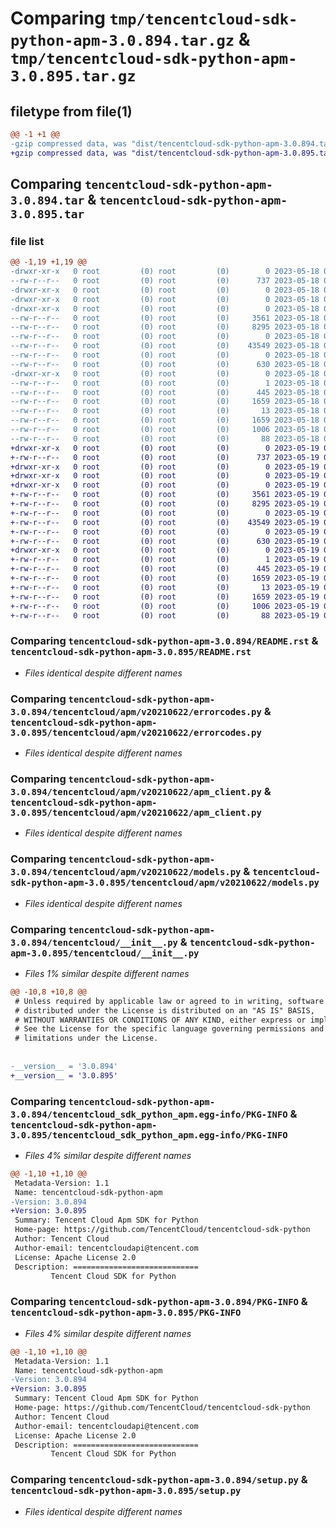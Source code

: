 # Comparing `tmp/tencentcloud-sdk-python-apm-3.0.894.tar.gz` & `tmp/tencentcloud-sdk-python-apm-3.0.895.tar.gz`

## filetype from file(1)

```diff
@@ -1 +1 @@
-gzip compressed data, was "dist/tencentcloud-sdk-python-apm-3.0.894.tar", last modified: Thu May 18 00:15:54 2023, max compression
+gzip compressed data, was "dist/tencentcloud-sdk-python-apm-3.0.895.tar", last modified: Fri May 19 02:41:37 2023, max compression
```

## Comparing `tencentcloud-sdk-python-apm-3.0.894.tar` & `tencentcloud-sdk-python-apm-3.0.895.tar`

### file list

```diff
@@ -1,19 +1,19 @@
-drwxr-xr-x   0 root         (0) root         (0)        0 2023-05-18 00:15:54.000000 tencentcloud-sdk-python-apm-3.0.894/
--rw-r--r--   0 root         (0) root         (0)      737 2023-05-18 00:15:54.000000 tencentcloud-sdk-python-apm-3.0.894/README.rst
-drwxr-xr-x   0 root         (0) root         (0)        0 2023-05-18 00:15:54.000000 tencentcloud-sdk-python-apm-3.0.894/tencentcloud/
-drwxr-xr-x   0 root         (0) root         (0)        0 2023-05-18 00:15:54.000000 tencentcloud-sdk-python-apm-3.0.894/tencentcloud/apm/
-drwxr-xr-x   0 root         (0) root         (0)        0 2023-05-18 00:15:54.000000 tencentcloud-sdk-python-apm-3.0.894/tencentcloud/apm/v20210622/
--rw-r--r--   0 root         (0) root         (0)     3561 2023-05-18 00:15:54.000000 tencentcloud-sdk-python-apm-3.0.894/tencentcloud/apm/v20210622/errorcodes.py
--rw-r--r--   0 root         (0) root         (0)     8295 2023-05-18 00:15:54.000000 tencentcloud-sdk-python-apm-3.0.894/tencentcloud/apm/v20210622/apm_client.py
--rw-r--r--   0 root         (0) root         (0)        0 2023-05-18 00:15:54.000000 tencentcloud-sdk-python-apm-3.0.894/tencentcloud/apm/v20210622/__init__.py
--rw-r--r--   0 root         (0) root         (0)    43549 2023-05-18 00:15:54.000000 tencentcloud-sdk-python-apm-3.0.894/tencentcloud/apm/v20210622/models.py
--rw-r--r--   0 root         (0) root         (0)        0 2023-05-18 00:15:54.000000 tencentcloud-sdk-python-apm-3.0.894/tencentcloud/apm/__init__.py
--rw-r--r--   0 root         (0) root         (0)      630 2023-05-18 00:15:54.000000 tencentcloud-sdk-python-apm-3.0.894/tencentcloud/__init__.py
-drwxr-xr-x   0 root         (0) root         (0)        0 2023-05-18 00:15:54.000000 tencentcloud-sdk-python-apm-3.0.894/tencentcloud_sdk_python_apm.egg-info/
--rw-r--r--   0 root         (0) root         (0)        1 2023-05-18 00:15:54.000000 tencentcloud-sdk-python-apm-3.0.894/tencentcloud_sdk_python_apm.egg-info/dependency_links.txt
--rw-r--r--   0 root         (0) root         (0)      445 2023-05-18 00:15:54.000000 tencentcloud-sdk-python-apm-3.0.894/tencentcloud_sdk_python_apm.egg-info/SOURCES.txt
--rw-r--r--   0 root         (0) root         (0)     1659 2023-05-18 00:15:54.000000 tencentcloud-sdk-python-apm-3.0.894/tencentcloud_sdk_python_apm.egg-info/PKG-INFO
--rw-r--r--   0 root         (0) root         (0)       13 2023-05-18 00:15:54.000000 tencentcloud-sdk-python-apm-3.0.894/tencentcloud_sdk_python_apm.egg-info/top_level.txt
--rw-r--r--   0 root         (0) root         (0)     1659 2023-05-18 00:15:54.000000 tencentcloud-sdk-python-apm-3.0.894/PKG-INFO
--rw-r--r--   0 root         (0) root         (0)     1006 2023-05-18 00:15:54.000000 tencentcloud-sdk-python-apm-3.0.894/setup.py
--rw-r--r--   0 root         (0) root         (0)       88 2023-05-18 00:15:54.000000 tencentcloud-sdk-python-apm-3.0.894/setup.cfg
+drwxr-xr-x   0 root         (0) root         (0)        0 2023-05-19 02:41:37.000000 tencentcloud-sdk-python-apm-3.0.895/
+-rw-r--r--   0 root         (0) root         (0)      737 2023-05-19 02:41:37.000000 tencentcloud-sdk-python-apm-3.0.895/README.rst
+drwxr-xr-x   0 root         (0) root         (0)        0 2023-05-19 02:41:37.000000 tencentcloud-sdk-python-apm-3.0.895/tencentcloud/
+drwxr-xr-x   0 root         (0) root         (0)        0 2023-05-19 02:41:37.000000 tencentcloud-sdk-python-apm-3.0.895/tencentcloud/apm/
+drwxr-xr-x   0 root         (0) root         (0)        0 2023-05-19 02:41:37.000000 tencentcloud-sdk-python-apm-3.0.895/tencentcloud/apm/v20210622/
+-rw-r--r--   0 root         (0) root         (0)     3561 2023-05-19 02:41:37.000000 tencentcloud-sdk-python-apm-3.0.895/tencentcloud/apm/v20210622/errorcodes.py
+-rw-r--r--   0 root         (0) root         (0)     8295 2023-05-19 02:41:37.000000 tencentcloud-sdk-python-apm-3.0.895/tencentcloud/apm/v20210622/apm_client.py
+-rw-r--r--   0 root         (0) root         (0)        0 2023-05-19 02:41:37.000000 tencentcloud-sdk-python-apm-3.0.895/tencentcloud/apm/v20210622/__init__.py
+-rw-r--r--   0 root         (0) root         (0)    43549 2023-05-19 02:41:37.000000 tencentcloud-sdk-python-apm-3.0.895/tencentcloud/apm/v20210622/models.py
+-rw-r--r--   0 root         (0) root         (0)        0 2023-05-19 02:41:37.000000 tencentcloud-sdk-python-apm-3.0.895/tencentcloud/apm/__init__.py
+-rw-r--r--   0 root         (0) root         (0)      630 2023-05-19 02:41:37.000000 tencentcloud-sdk-python-apm-3.0.895/tencentcloud/__init__.py
+drwxr-xr-x   0 root         (0) root         (0)        0 2023-05-19 02:41:37.000000 tencentcloud-sdk-python-apm-3.0.895/tencentcloud_sdk_python_apm.egg-info/
+-rw-r--r--   0 root         (0) root         (0)        1 2023-05-19 02:41:37.000000 tencentcloud-sdk-python-apm-3.0.895/tencentcloud_sdk_python_apm.egg-info/dependency_links.txt
+-rw-r--r--   0 root         (0) root         (0)      445 2023-05-19 02:41:37.000000 tencentcloud-sdk-python-apm-3.0.895/tencentcloud_sdk_python_apm.egg-info/SOURCES.txt
+-rw-r--r--   0 root         (0) root         (0)     1659 2023-05-19 02:41:37.000000 tencentcloud-sdk-python-apm-3.0.895/tencentcloud_sdk_python_apm.egg-info/PKG-INFO
+-rw-r--r--   0 root         (0) root         (0)       13 2023-05-19 02:41:37.000000 tencentcloud-sdk-python-apm-3.0.895/tencentcloud_sdk_python_apm.egg-info/top_level.txt
+-rw-r--r--   0 root         (0) root         (0)     1659 2023-05-19 02:41:37.000000 tencentcloud-sdk-python-apm-3.0.895/PKG-INFO
+-rw-r--r--   0 root         (0) root         (0)     1006 2023-05-19 02:41:37.000000 tencentcloud-sdk-python-apm-3.0.895/setup.py
+-rw-r--r--   0 root         (0) root         (0)       88 2023-05-19 02:41:37.000000 tencentcloud-sdk-python-apm-3.0.895/setup.cfg
```

### Comparing `tencentcloud-sdk-python-apm-3.0.894/README.rst` & `tencentcloud-sdk-python-apm-3.0.895/README.rst`

 * *Files identical despite different names*

### Comparing `tencentcloud-sdk-python-apm-3.0.894/tencentcloud/apm/v20210622/errorcodes.py` & `tencentcloud-sdk-python-apm-3.0.895/tencentcloud/apm/v20210622/errorcodes.py`

 * *Files identical despite different names*

### Comparing `tencentcloud-sdk-python-apm-3.0.894/tencentcloud/apm/v20210622/apm_client.py` & `tencentcloud-sdk-python-apm-3.0.895/tencentcloud/apm/v20210622/apm_client.py`

 * *Files identical despite different names*

### Comparing `tencentcloud-sdk-python-apm-3.0.894/tencentcloud/apm/v20210622/models.py` & `tencentcloud-sdk-python-apm-3.0.895/tencentcloud/apm/v20210622/models.py`

 * *Files identical despite different names*

### Comparing `tencentcloud-sdk-python-apm-3.0.894/tencentcloud/__init__.py` & `tencentcloud-sdk-python-apm-3.0.895/tencentcloud/__init__.py`

 * *Files 1% similar despite different names*

```diff
@@ -10,8 +10,8 @@
 # Unless required by applicable law or agreed to in writing, software
 # distributed under the License is distributed on an "AS IS" BASIS,
 # WITHOUT WARRANTIES OR CONDITIONS OF ANY KIND, either express or implied.
 # See the License for the specific language governing permissions and
 # limitations under the License.
 
 
-__version__ = '3.0.894'
+__version__ = '3.0.895'
```

### Comparing `tencentcloud-sdk-python-apm-3.0.894/tencentcloud_sdk_python_apm.egg-info/PKG-INFO` & `tencentcloud-sdk-python-apm-3.0.895/tencentcloud_sdk_python_apm.egg-info/PKG-INFO`

 * *Files 4% similar despite different names*

```diff
@@ -1,10 +1,10 @@
 Metadata-Version: 1.1
 Name: tencentcloud-sdk-python-apm
-Version: 3.0.894
+Version: 3.0.895
 Summary: Tencent Cloud Apm SDK for Python
 Home-page: https://github.com/TencentCloud/tencentcloud-sdk-python
 Author: Tencent Cloud
 Author-email: tencentcloudapi@tencent.com
 License: Apache License 2.0
 Description: ============================
         Tencent Cloud SDK for Python
```

### Comparing `tencentcloud-sdk-python-apm-3.0.894/PKG-INFO` & `tencentcloud-sdk-python-apm-3.0.895/PKG-INFO`

 * *Files 4% similar despite different names*

```diff
@@ -1,10 +1,10 @@
 Metadata-Version: 1.1
 Name: tencentcloud-sdk-python-apm
-Version: 3.0.894
+Version: 3.0.895
 Summary: Tencent Cloud Apm SDK for Python
 Home-page: https://github.com/TencentCloud/tencentcloud-sdk-python
 Author: Tencent Cloud
 Author-email: tencentcloudapi@tencent.com
 License: Apache License 2.0
 Description: ============================
         Tencent Cloud SDK for Python
```

### Comparing `tencentcloud-sdk-python-apm-3.0.894/setup.py` & `tencentcloud-sdk-python-apm-3.0.895/setup.py`

 * *Files identical despite different names*

